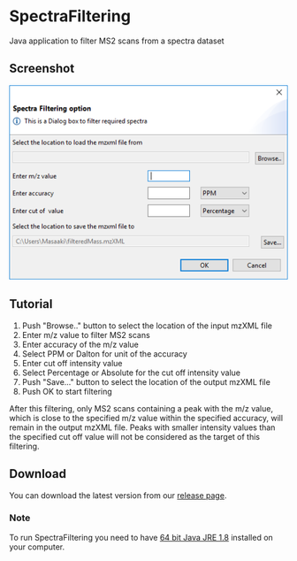 # SpectraFiltering
Java application to filter MS2 scans from a spectra dataset


## Screenshot
![](images/SpectraFilteringDialog.PNG)

## Tutorial
1. Push "Browse.." button to select the location of the input mzXML file
2. Enter m/z value to filter MS2 scans
3. Enter accuracy of the m/z value
4. Select PPM or Dalton for unit of the accuracy
5. Enter cut off intensity value
6. Select Percentage or Absolute for the cut off intensity value
7. Push "Save..." button to select the location of the output mzXML file
8. Push OK to start filtering

After this filtering, only MS2 scans containing a peak with the m/z value, which is close to the specified m/z value within the specified accuracy, will remain in the output mzXML file.
Peaks with smaller intensity values than the specified cut off value will not be considered as the target of this filtering.

## Download
You can download the latest version from our [release page](https://github.com/ReneRanzinger/SpectraFiltering/releases).

<h3>Note</h3>

To run SpectraFiltering you need to have [64 bit Java JRE 1.8](https://www.oracle.com/technetwork/java/javase/downloads/index.html) installed on your computer. 

